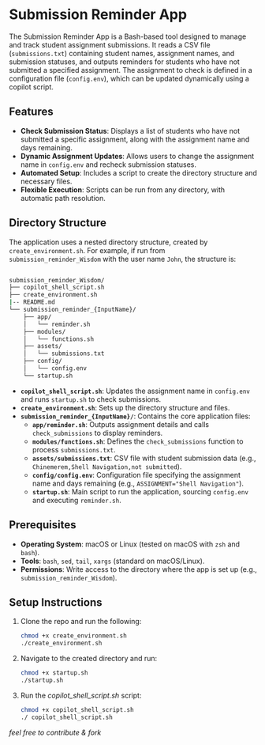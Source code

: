 # Submission Reminder App

The Submission Reminder App is a Bash-based tool designed to manage and track student assignment submissions. It reads a CSV file (`submissions.txt`) containing student names, assignment names, and submission statuses, and outputs reminders for students who have not submitted a specified assignment. The assignment to check is defined in a configuration file (`config.env`), which can be updated dynamically using a copilot script.

## Features

- **Check Submission Status**: Displays a list of students who have not submitted a specific assignment, along with the assignment name and days remaining.
- **Dynamic Assignment Updates**: Allows users to change the assignment name in `config.env` and recheck submission statuses.
- **Automated Setup**: Includes a script to create the directory structure and necessary files.
- **Flexible Execution**: Scripts can be run from any directory, with automatic path resolution.

## Directory Structure

The application uses a nested directory structure, created by `create_environment.sh`. For example, if run from `submission_reminder_Wisdom` with the user name `John`, the structure is:

```bash

submission_reminder_Wisdom/
├── copilot_shell_script.sh
├── create_environment.sh
|-- README.md
└── submission_reminder_{InputName}/
    ├── app/
    │   └── reminder.sh
    ├── modules/
    │   └── functions.sh
    ├── assets/
    │   └── submissions.txt
    ├── config/
    │   └── config.env
    └── startup.sh
```


- **`copilot_shell_script.sh`**: Updates the assignment name in `config.env` and runs `startup.sh` to check submissions.
- **`create_environment.sh`**: Sets up the directory structure and files.
- **`submission_reminder_{InputName}/`**: Contains the core application files:
  - **`app/reminder.sh`**: Outputs assignment details and calls `check_submissions` to display reminders.
  - **`modules/functions.sh`**: Defines the `check_submissions` function to process `submissions.txt`.
  - **`assets/submissions.txt`**: CSV file with student submission data (e.g., `Chinemerem,Shell Navigation,not submitted`).
  - **`config/config.env`**: Configuration file specifying the assignment name and days remaining (e.g., `ASSIGNMENT="Shell Navigation"`).
  - **`startup.sh`**: Main script to run the application, sourcing `config.env` and executing `reminder.sh`.

## Prerequisites

- **Operating System**: macOS or Linux (tested on macOS with `zsh` and `bash`).
- **Tools**: `bash`, `sed`, `tail`, `xargs` (standard on macOS/Linux).
- **Permissions**: Write access to the directory where the app is set up (e.g., `submission_reminder_Wisdom`).

## Setup Instructions


1. Clone the repo and run the following:

   ```bash
   chmod +x create_environment.sh
   ./create_environment.sh
    ```

2. Navigate to the created directory and run:

    ```bash
    chmod +x startup.sh
    ./startup.sh
    ```

3. Run the *copilot_shell_script.sh* script:

    ```bash
    chmod +x copilot_shell_script.sh
    ./ copilot_shell_script.sh
    ```

*feel free to contribute & fork*


